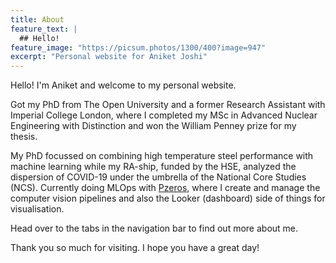 ```yaml
---
title: About
feature_text: |
  ## Hello!
feature_image: "https://picsum.photos/1300/400?image=947"
excerpt: "Personal website for Aniket Joshi"
---
```


Hello! I'm Aniket and welcome to my personal website. 

Got my PhD from The Open University and a former Research Assistant with Imperial College London, where I completed my MSc in Advanced Nuclear Engineering with Distinction and won the William Penney prize for my thesis. 

My PhD focussed on combining high temperature steel performance with machine learning while my RA-ship, funded by the HSE, analyzed the dispersion of COVID-19 under the umbrella of the National Core Studies (NCS). Currently doing MLOps with [Pzeros](https://pzeros.com/), where I create and manage the computer vision pipelines and also the Looker (dashboard) side of things for visualisation.

Head over to the tabs in the navigation bar to find out more about me.

Thank you so much for visiting. I hope you have a great day!
